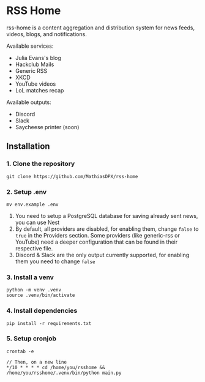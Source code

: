 # RSS Home
rss-home is a content aggregation and distribution system for news feeds, videos, blogs, and notifications.

Available services:
- Julia Evans's blog
- Hackclub Mails
- Generic RSS
- XKCD
- YouTube videos
- LoL matches recap

Available outputs:
- Discord
- Slack
- Saycheese printer (soon)

## Installation

### 1. Clone the repository
```
git clone https://github.com/MathiasDPX/rss-home
```

### 2. Setup .env
```
mv env.example .env
```
1. You need to setup a PostgreSQL database for saving already sent news, you can use Nest
2. By default, all providers are disabled, for enabling them, change `false` to `true` in the Providers section. Some providers (like generic-rss or YouTube) need a deeper configuration that can be found in their respective file.
3. Discord & Slack are the only output currently supported, for enabling them you need to change `false`

### 3. Install a venv
```
python -m venv .venv
source .venv/bin/activate
```

### 4. Install dependencies
```
pip install -r requirements.txt
```

### 5. Setup cronjob
```
crontab -e

// Then, on a new line
*/10 * * * * cd /home/you/rsshome && /home/you/rsshome/.venv/bin/python main.py
```
